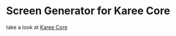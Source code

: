 # Screen Generator for Karee Core

take a look at [Karee Core](https://github.com/ChamplainLeCode/karee/wiki/Karee-Lib-Specifications)